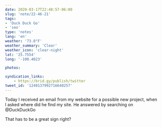 ```yaml
---
date: 2020-03-17T22:48:57-06:00
slug: 'note/22-46-21'
tags:
- 'Duck Duck Go'
- 'seo'
type: 'notes'
lang: 'en'
weather: '73.8°F'
weather_summary: 'Clear'
weather_icon: 'clear-night'
lat: '25.7554'
long: '-100.4023'

photos:

syndication_links:
    - https://brid.gy/publish/twitter
tweet_id: '1240137992716640257'
---
```

Today I received an email from my website for a possible new project, when I asked where did he find my site. He answered by searching on @DuckDuckGo

That has to be a great sign right?

 